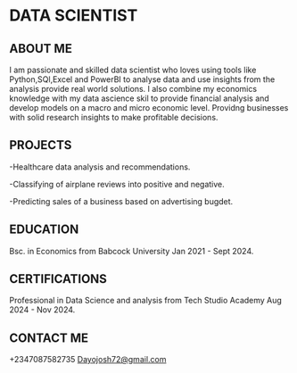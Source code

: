 # DATA SCIENTIST
## ABOUT ME
I am passionate and skilled data scientist who loves using tools like Python,SQl,Excel and PowerBI
to analyse data and use insights from the analysis provide real world solutions.
I also combine my economics knowledge with my data ascience skil to provide financial analysis and develop 
models on a macro and micro  economic level. Providng businesses with solid research insights to make profitable decisions.
## PROJECTS
-Healthcare data analysis and recommendations.

-Classifying of airplane reviews into positive and negative.

-Predicting sales of a business based on advertising bugdet.
## EDUCATION
Bsc. in Economics from Babcock University Jan 2021 - Sept 2024.
## CERTIFICATIONS
 Professional in Data Science and analysis from Tech Studio Academy Aug 2024 - Nov 2024.
 ## CONTACT ME
 +2347087582735
 Dayojosh72@gmail.com
